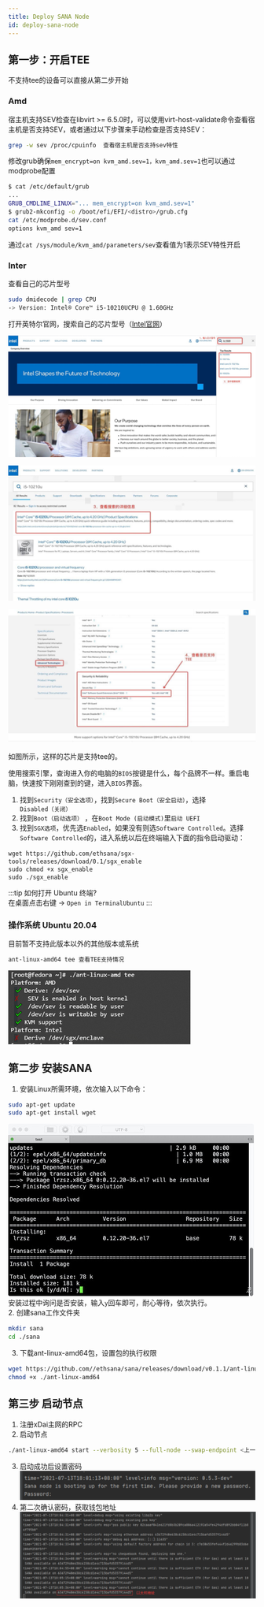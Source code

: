 ```yaml
---
title: Deploy SANA Node
id: deploy-sana-node
---
```


## 第一步：开启TEE
不支持tee的设备可以直接从第二步开始

### Amd

宿主机支持SEV检查在libvirt >= 6.5.0时，可以使用virt-host-validate命令查看宿主机是否支持SEV，或者通过以下步骤来手动检查是否支持SEV：
```bash
grep -w sev /proc/cpuinfo  查看宿主机是否支持sev特性
```
修改grub确保```mem_encrypt=on kvm_amd.sev=1，kvm_amd.sev=1```也可以通过modprobe配置
```bash
$ cat /etc/default/grub
...
GRUB_CMDLINE_LINUX="... mem_encrypt=on kvm_amd.sev=1"
$ grub2-mkconfig -o /boot/efi/EFI/<distro>/grub.cfg
cat /etc/modprobe.d/sev.conf
options kvm_amd sev=1
```
通过```cat /sys/module/kvm_amd/parameters/sev```查看值为1表示SEV特性开启
    
### Inter
查看自己的芯片型号

```bash
sudo dmidecode | grep CPU
-> Version: Intel® Core™ i5-10210UCPU @ 1.60GHz
```

打开英特尔官网，搜索自己的芯片型号（[Intel官网](https://www.intel.com/content/www/us/en/products/overview.html)）
 
![image](./assets/1.png)
 
![image](./assets/2.png)
  
![image](./assets/3.png)
 
如图所示，这样的芯片是支持tee的。

使用搜索引擎，查询进入你的电脑的```BIOS```按键是什么，每个品牌不一样。重启电脑，快速按下刚刚查到的键，进入```BIOS```界面。

1. 找到```Security（安全选项）```，找到```Secure Boot（安全启动）```，选择```Disabled（关闭）```
2. 找到```Boot（启动选项）``` ，在```Boot Mode (启动模式)```里```启动 UEFI```
3. 找到```SGX选项```，优先选```Enabled```，如果没有则选```Software Controlled```。选择```Software Controlled```的，进入系统以后在终端输入下面的指令启动驱动：
```
wget https://github.com/ethsana/sgx-tools/releases/download/0.1/sgx_enable
sudo chmod +x sgx_enable
sudo ./sgx_enable
```
:::tip
如何打开 Ubuntu 终端?  
在桌面点击右键 → ```Open in TerminalUbuntu```
:::

### 操作系统 Ubuntu 20.04

目前暂不支持此版本以外的其他版本或系统
```bash
ant-linux-amd64 tee 查看TEE支持情况
```
![image](./assets/4.png)


## 第二步 安装SANA
1. 安装Linux所需环境，依次输入以下命令：
```bash
sudo apt-get update
sudo apt-get install wget
```
![image](./assets/5.png)  
安装过程中询问是否安装，输入```y```回车即可，耐心等待，依次执行。  
2. 创建sana工作文件夹
```bash
mkdir sana
cd ./sana
```
3. 下载ant-linux-amd64包，设置包的执行权限
```bash
wget https://github.com//ethsana/sana/releases/download/v0.1.1/ant-linux-amd64
chmod +x ./ant-linux-amd64
```

## 第三步 启动节点
1. 注册xDai主网的RPC
2. 启动节点
```bash
./ant-linux-amd64 start --verbosity 5 --full-node --swap-endpoint <上一步注册的xDai RPC地址> --debug-api-enable --cors-allowed-origins "*"
```
3. 启动成功后设置密码  
![image](./assets/6.png)   
4. 第二次确认密码，获取钱包地址  
![image](./assets/7.png)
